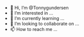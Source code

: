 - 👋 Hi, I’m @Tonnygundersen
- 👀 I’m interested in ...
- 🌱 I’m currently learning ...
- 💞️ I’m looking to collaborate on ...
- 📫 How to reach me ...

<!---
Tonnygundersen/Tonnygundersen is a ✨ special ✨ repository because its `README.md` (this file) appears on your GitHub profile.
You can click the Preview link to take a look at your changes.
--->

